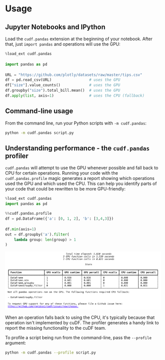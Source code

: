 # Usage

## Jupyter Notebooks and IPython

Load the `cudf.pandas` extension at the beginning of your
notebook. After that, just `import pandas` and operations will use the
GPU:

```python
%load_ext cudf.pandas

import pandas as pd

URL = "https://github.com/plotly/datasets/raw/master/tips.csv"
df = pd.read_csv(URL)                 # uses the GPU
df["size"].value_counts()             # uses the GPU
df.groupby("size").total_bill.mean()  # uses the GPU
df.apply(list, axis=1)                # uses the CPU (fallback)
```

## Command-line usage

From the command line, run your Python scripts with `-m cudf.pandas`:

```bash
python -m cudf.pandas script.py
```

## Understanding performance - the `cudf.pandas` profiler

`cudf.pandas` will attempt to use the GPU whenever possible and fall
back to CPU for certain operations. Running your code with the
`cudf.pandas.profile` magic generates a report showing which
operations used the GPU and which used the CPU. This can help you
identify parts of your code that could be rewritten to be more
GPU-friendly:

```python
%load_ext cudf.pandas
import pandas as pd
```

```python
%%cudf.pandas.profile
df = pd.DataFrame({'a': [0, 1, 2], 'b': [3,4,3]})

df.min(axis=1)
out = df.groupby('a').filter(
    lambda group: len(group) > 1
)
```

![cudf-pandas-profile](../_static/cudf-pandas-profile.png)

When an operation falls back to using the CPU, it's typically because
that operation isn't implemented by cuDF. The profiler generates a
handy link to report the missing functionality to the cuDF team.

To profile a script being run from the command-line, pass the
`--profile` argument:

```bash
python -m cudf.pandas --profile script.py
```
